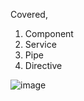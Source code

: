 Covered,

1. Component
2. Service
3. Pipe
4. Directive

![image](https://user-images.githubusercontent.com/64318247/183077689-6e82ee4b-ab08-4081-817f-661e9f09dec5.png)

